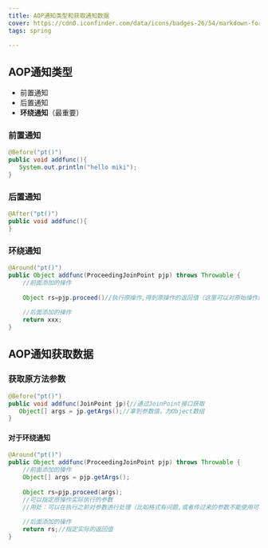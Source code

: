 ```yaml
---
title: AOP通知类型和获取通知数据
cover: https://cdn0.iconfinder.com/data/icons/badges-26/54/markdown-format-mark-down-arrow-sign-badge-1024.png
tags: spring

---
```


## AOP通知类型

- 前置通知
- 后置通知
- **环绕通知**（最重要）



### 前置通知

```java
@Before("pt()")
public void addfunc(){
   System.out.println("hello miki");
}
```



### 后置通知

```java
@After("pt()")
public void addfunc(){
}
```



### 环绕通知

```java
@Around("pt()")
public Object addfunc(ProceedingJoinPoint pjp) throws Throwable {
    //前面添加的操作
    
	Object rs=pjp.proceed()//执行原操作,得到原操作的返回值（这里可以对原始操作进行隔离，权限校验）
        
    //后面添加的操作
    return xxx;
}
```



## AOP通知获取数据

### 获取原方法参数

```java
@Before("pt()")
public void addfunc(JoinPoint jp){//通过JoinPoint接口获取
   Object[] args = jp.getArgs();//拿到参数值，为Object数组
}
```

#### 对于环绕通知

```java
@Around("pt()")
public Object addfunc(ProceedingJoinPoint pjp) throws Throwable {
    //前面添加的操作
    Object[] args = pjp.getArgs();
    
	Object rs=pjp.proceed(args);
    //可以指定原操作实际执行的参数
    //用处：可以在执行之前对参数进行处理（比如格式有问题,或者传过来的参数不能使用可以指定默认值）
        
    //后面添加的操作
    return rs;//指定实际的返回值
}
```



